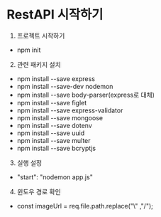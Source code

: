 # RestAPI 시작하기 

1. 프로젝트 시작하기  
- npm init 

2. 관련 패키지 설치 
- npm install --save express
- npm install --save-dev nodemon
- npm install --save body-parser(express로 대체)
- npm install --save figlet
- npm install --save express-validator
- npm install --save mongoose
- npm install --save dotenv
- npm install --save uuid
- npm install --save multer
- npm install --save bcryptjs

3. 실행 설정 
- "start": "nodemon app.js"

4. 윈도우 경로 확인 
- const imageUrl = req.file.path.replace("\\" ,"/");